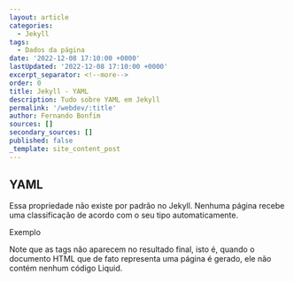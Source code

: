 ```yaml
---
layout: article
categories:
  - Jekyll
tags:
  - Dados da página
date: '2022-12-08 17:10:00 +0000'
lastUpdated: '2022-12-08 17:10:00 +0000'
excerpt_separator: <!--more-->
order: 0
title: Jekyll - YAML
description: Tudo sobre YAML em Jekyll
permalink: '/webdev/:title'
author: Fernando Bonfim
sources: []
secondary_sources: []
published: false
_template: site_content_post
---
```
















## YAML

Essa propriedade não existe por padrão no Jekyll. Nenhuma página recebe uma classificação de acordo com o seu tipo automaticamente.

Exemplo

Note que as tags não aparecem no resultado final, isto é, quando o documento HTML que de fato representa uma página é gerado, ele não contém nenhum código Liquid.
